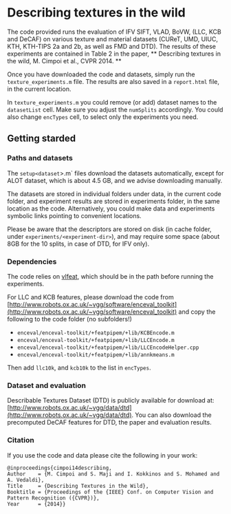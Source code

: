 # Describing textures in the wild


The code provided runs the evaluation of IFV SIFT, VLAD, BoVW, (LLC, KCB and
DeCAF) on various texture and material datasets (CUReT, UMD, UIUC, KTH, KTH-TIPS
2a and 2b, as well as FMD and DTD). The results of these experiments are contained in Table 2 in the paper, ** Describing textures in the wild, M. Cimpoi et al., CVPR 2014. ** 

Once you have downloaded the code and datasets, simply run the `texture_experiments.m` file. The results are also saved in a `report.html` file, in the current location.

In `texture_experiments.m` you could remove (or add) dataset names to the
`datasetList` cell. Make sure you adjust the `numSplits` accordingly.
You could also change `encTypes` cell, to select only the experiments you need.

##   Getting starded

### Paths and datasets

The `setup<dataset`>.m` files download the datasets automatically, except for ALOT
dataset, which is about 4.5 GB, and we advise downloading manually.

The datasets are stored in individual folders under data, in the current code
folder, and experiment results are stored in experiments folder, in the same
location as the code. Alternatively, you could make data and experiments
symbolic links pointing to convenient locations.

Please be aware that the descriptors are stored on disk (in cache folder, under
`experiments/<experiment-dir>`), and may require some space (about 8GB for
the 10 splits, in case of DTD, for IFV only).


### Dependencies

The code relies on [vlfeat](http://www.vlfeat.org/), which should be in the path
before running the experiments.

For LLC and KCB features, please download the code from [http://www.robots.ox.ac.uk/~vgg/software/enceval_toolkit](http://www.robots.ox.ac.uk/~vgg/software/enceval_toolkit) and copy the following to the code folder (no subfolders!)

* `enceval/enceval-toolkit/+featpipem/+lib/KCBEncode.m`
* `enceval/enceval-toolkit/+featpipem/+lib/LLCEncode.m`
* `enceval/enceval-toolkit/+featpipem/+lib/LLCEncodeHelper.cpp`
* `enceval/enceval-toolkit/+featpipem/+lib/annkmeans.m`

Then add `llc10k`, and `kcb10k` to the list in `encTypes`.


### Dataset and evaluation

Describable Textures Dataset (DTD) is publicly available for download at:
[http://www.robots.ox.ac.uk/~vgg/data/dtd](http://www.robots.ox.ac.uk/~vgg/data/dtd). You can also download the  precomputed DeCAF features for DTD, the paper and evaluation results.

###   Citation

If you use the code and data please cite the following in your work:

	@inproceedings{cimpoi14describing,
  	Author    = {M. Cimpoi and S. Maji and I. Kokkinos and S. Mohamed and A. Vedaldi},
  	Title     = {Describing Textures in the Wild},
  	Booktitle = {Proceedings of the {IEEE} Conf. on Computer Vision and Pattern Recognition ({CVPR})},
  	Year      = {2014}}
